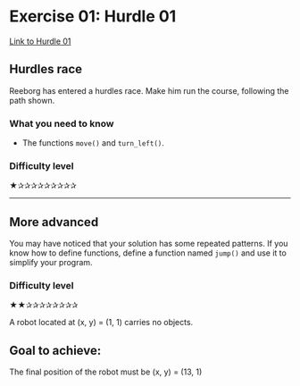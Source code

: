 # Exercise 01: Hurdle 01

[Link to Hurdle 01](https://reeborg.ca/reeborg.html?lang=en&mode=python&menu=worlds%2Fmenus%2Freeborg_intro_en.json&name=Hurdle%201&url=worlds%2Ftutorial_en%2Fhurdle1.json)

## Hurdles race

Reeborg has entered a hurdles race. Make him run the course, following the path shown.

### What you need to know

- The functions `move()` and `turn_left()`.

### Difficulty level

★✰✰✰✰✰✰✰✰✰

---

## More advanced

You may have noticed that your solution has some repeated patterns. If you know how to define functions, define a function named `jump()` and use it to simplify your program.

### Difficulty level

★★✰✰✰✰✰✰✰✰

A robot located at (x, y) = (1, 1) carries no objects.

## Goal to achieve:

The final position of the robot must be (x, y) = (13, 1)
